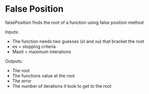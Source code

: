 # False Position
falsePosition finds the root of a function using false position method

Inputs:
- The function needs two guesses (xl and xu) that bracket the root
- es = stopping criteria
- Maxit = maximum interations


Outputs:
- The root
- The functions value at the root 
- The error
- The number of iterations it took to get to the root
